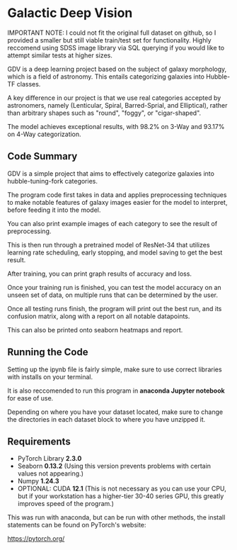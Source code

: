 
# Galactic Deep Vision

IMPORTANT NOTE: I could not fit the original full dataset on github, so I provided a smaller but still viable train/test set for functionality. Highly reccomend using SDSS image library via SQL querying if you would like to attempt similar tests at higher sizes.

GDV is a deep learning project based on the subject of galaxy morphology, which is a field of astronomy. This entails categorizing galaxies into Hubble-TF classes.

A key difference in our project is that we use real categories accepted by astronomers, namely (Lenticular, Spiral, Barred-Sprial, and Elliptical), rather than arbitrary shapes such as "round", "foggy", or "cigar-shaped".

The model achieves exceptional results, with 98.2% on 3-Way and 93.17% on 4-Way categorization.
 
## Code Summary

GDV is a simple project that aims to effectively categorize galaxies into hubble-tuning-fork categories. 

The program code first takes in data and applies preprocessing techniques to make notable features of galaxy images easier for the model to interpret, before feeding it into the model.

You can also print example images of each category to see the result of preprocessing.

This is then run through a pretrained model of ResNet-34 that utilizes learning rate scheduling, early stopping, and model saving to get the best result.

After training, you can print graph results of accuracy and loss.

Once your training run is finished, you can test the model accuracy on an unseen set of data, on multiple runs that can be determined by the user.

Once all testing runs finish, the program will print out the best run, and its confusion matrix, along with a report on all notable datapoints.

This can also be printed onto seaborn heatmaps and report.

## Running the Code

Setting up the ipynb file is fairly simple, make sure to use correct libraries with installs on your terminal.

It is also reccomended to run this program in **anaconda Jupyter notebook** for ease of use.

Depending on where you have your dataset located, make sure to change the directories in each dataset block to where you have unzipped it.

## Requirements

* PyTorch Library **2.3.0**
* Seaborn **0.13.2** (Using this version prevents problems with certain values not appearing.)
* Numpy **1.24.3**
* OPTIONAL: CUDA **12.1** (This is not necessary as you can use your CPU, but if your workstation has a higher-tier 30-40 series GPU, this greatly improves speed of the program.)

This was run with anaconda, but can be run with other methods, the install statements can be found on PyTorch's website:

https://pytorch.org/



